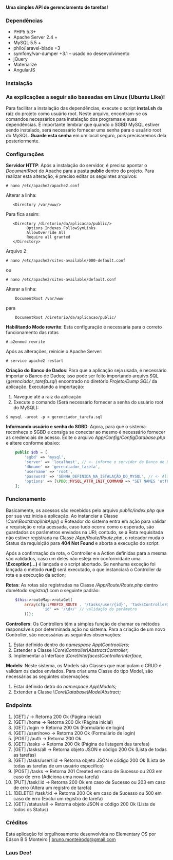 #### Uma simples API de gerenciamento de tarefas!

### Dependências
* PHP5 5.3+
* Apache Server 2.4 +
* MySQL 5.5 +
* philo/laravel-blade +3
* symfony/var-dumper +3.1 – usado no desenvolvimento
* jQuery
* Materialize
* AngularJS

### Instalação
### As explicações a seguir são baseadas em Linux (Ubuntu Like)!

Para facilitar a instalação das dependências, execute o script __instal.sh__ da raiz do projeto como usuário root. Neste arquivo, encontram-se os comandos necessários para instalação dos programas e suas dependências. É importante lembrar que quando o SGBD MySQL estiver sendo instalado, será necessário fornecer uma senha para o usuário root do MySQL.
__Guarde esta senha__ em um local seguro, pois precisaremos dela posteriormente.

### Configurações
__Servidor HTTP__: Após a instalação do servidor, é preciso apontar o *DocumentRoot* do Apache para a pasta __public__ dentro do projeto.
Para realizar esta alteração, é preciso editar os seguintes arquivos:
```
# nano /etc/apache2/apache2.conf
```
Alterar a linha:
```
   <Directory /var/www/>
```
Para fica assim:
```
   <Directory /diretorio/da/aplicacao/public/>
         Options Indexes FollowSymLinks
         AllowOverride All
         Require all granted
   </Directory>
```
Arquivo 2:
```
# nano /etc/apache2/sites-available/000-default.conf
```
ou
```
# nano /etc/apache2/sites-available/default.conf
```
Alterar a linha:
```
    DocumentRoot /var/www
```
para
```
    DocumentRoot /diretorio/da/aplicacao/public/
```

__Habilitando Modo rewrite__: Esta configuração é necessária para o correto funcionamento das rotas
```
# a2enmod rewrite
```
Após as alterações, reinicie o Apache Server:
```
# service apache2 restart
```

__Criação do Banco de Dados__: Para que a aplicação seja usada, é necessário importar o Banco de Dados; isso pode ser feito importando arquivo SQL (*gerenciador_tarefa.sql*) encontrado no diretório *Projeto/Dump SQL/* da aplicação. Executando a importação:
1. Navegue até a raiz da aplicação
2. Execute o comando (Será necessário fornecer a senha do usuário root do MySQL):
```
$ mysql -uroot -p < gerenciador_tarefa.sql 
```

__Informando usuário e senha do SGBD__: Agora, para que o sistema reconheça o SGBD e consiga se conectar ao mesmo é necessário fornecer as credenciais de acesso. Edite o arquivo *App/Config/ConfigDatabase.php* e altere conforme abaixo:
```php
    public $db = [
        'sgbd' => 'mysql',
        'server' => 'localhost', // <- informe o servidor de Banco de Dados
        'dbname' => 'gerenciador_tarefa',
        'username' => 'root',
        'password' => 'SENHA_DEFINIDA_NA_ISTALAÇÃO_DO_MYSQL', // <- Altere aqui!
        'options' => [\PDO::MYSQL_ATTR_INIT_COMMAND => "SET NAMES 'utf8'"],
    ];
```

### Funcionamento
Basicamente, os acessos são recebidos pelo arquivo *public/index.php* que por sua vez inicia a aplicação. Ao instanciar a Classe *\Core\Bootstrap\InitApp()* o Roteador do sistema entra em ação para validar a requisição e rota acessada, caso tudo ocorra como o esperado, são guardados os parâmetros enviados na URI; contudo, se a Rota requisitada não estiver registrada na Classe */App/Route/Route.php*, o roteador muda o Status da requisição para __404 Not Found__ e aborta a execução do script.

Após a confirmação da rota, o Controller e a Action definidas para a mesma são validados, caso um deles não esteja em conformidade uma __\Exception(...)__ é lançada e o script abortado. Se nenhuma exceção foi lançada o método __run()__ será executado, o que instanciará o Controller da rota e a execução da action;

__Rotas__: As rotas são registradas na Classe */App/Route/Route.php* dentro dométodo _registra()_  com o seguinte padrão:
```php
    $this->routeMap->rotaGet(
        array(cfg::PREFIX_ROUTE . '/tasks/user/{id}', 'TasksController@tasksByUser', array(
                'id' => '/\d+/' // validação do parâmetro
        )));
```

__Controllers__: Os Controllers têm a simples função de chamar os métodos responsáveis por determinada ação no sistema. Para a criação de um novo Controller, são necessárias as seguintes observações:
1. Estar definido dentro do *namespace App\Controollers;*
2. Estender a Classe *\Core\Controller\AbstractController;*
3. Implementar a Interface *\Core\Interfaces\ControllerInterface*;

__Models__: Neste sistema, os Models são Classes que manipulam o CRUD e validam os dados enviados. Para criar uma Classe do tipo Model, são necessárias as seguintes observações:
1. Estar definido detro do *namespace App\Models;*
2. Extender a Classe *\Core\Database\ModelAbstract;*

### Endpoints
1. [GET] / -> Retorna 200 Ok (Página inicial)
2. [GET] /home -> Retorna 200 Ok (Página inicial)
3. [GET] /login -> Retorna 200 Ok (Formulário de login)
4. [GET] /user/novo -> Retorna 200 Ok (Formulário de login)
5. [POST] /auth -> Retorna 200 Ok.
6. [GET] /tasks -> Retorna 200 Ok (Página de listagem das tarefas)
7. [GET] /tasks/all -> Retorna objeto JSON e código 200 Ok (Lista de todas as tarefas)
8. [GET] /tasks/user/:id -> Retorna objeto JSON e código 200 Ok (Lista de todas as tarefas de um usuário específico)
9. [POST] /tasks -> Retorna 201 Created em caso de Sucesso ou 203 em caso de erro (Adiciona uma nova tarefa)
10. [PUT] /task/:id -> Retorna 200 Ok em caso de Sucesso ou 203 em caso de erro (Altera um registro de tarefa)
11. [DELETE] /task/:id -> Retorna 200 Ok em caso de Sucesso ou 500 em caso de erro (Exclui um registro de tarefa)
12. [GET] /status/all -> Retorna objeto JSON e código 200 Ok (Lista de todos os Status)

### Créditos
Esta aplicação foi orgulhosamente desenvolvida no Elementary OS por Edson B S Monteiro | <bruno.monteirodg@gmail.com>

### Laus Deo!